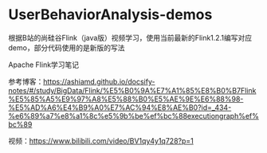 # UserBehaviorAnalysis-demos
根据B站的尚硅谷Flink（java版）视频学习，使用当前最新的Flink1.2.1编写对应demo，部分代码使用的是新版的写法

Apache Flink学习笔记

参考博客：https://ashiamd.github.io/docsify-notes/#/study/BigData/Flink/%E5%B0%9A%E7%A1%85%E8%B0%B7Flink%E5%85%A5%E9%97%A8%E5%88%B0%E5%AE%9E%E6%88%98-%E5%AD%A6%E4%B9%A0%E7%AC%94%E8%AE%B0?id=_434-%e6%89%a7%e8%a1%8c%e5%9b%be%ef%bc%88executiongraph%ef%bc%89

视频：https://www.bilibili.com/video/BV1qy4y1q728?p=1
